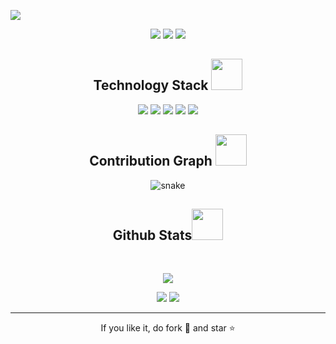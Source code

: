 <!--
**Kvn-GitHub/Kvn-Github** is a ✨ _special_ ✨ repository because its `README.md` (this file) appears on your GitHub profile.

Here are some ideas to get you started:

- 🔭 I’m currently working on ...
- 🌱 I’m currently learning ...
- 👯 I’m looking to collaborate on ...
- 🤔 I’m looking for help with ...
- 💬 Ask me about ...
- 📫 How to reach me: ...
- 😄 Pronouns: ...
- ⚡ Fun fact: ...
-->


<!--  Kvn-GitHub  -->
<p align="center">
 
</p align="center">
<img src="https://64.media.tumblr.com/ee5169a677d71323105a5210404f474d/tumblr_ptp22tbWHk1tgo74ho1_1280.gifv" />

<p align="center">
 
 <img src="https://badges.pufler.dev/visits/Kvn-GitHub/Kvn-GitHub"/> 
 <img src="https://badges.pufler.dev/repos/Kvn-GitHub"/>
 <img src="https://badges.pufler.dev/commits/monthly/Kvn-GitHub" />

</p>

<!-- <p align="center">
  I'm a passionate learner who's always willing to learn and work across technologies and domains 💡. I love to explore new technologies and leverage them to solve real-life problems ✨. Apart from that I also love to guide and mentor newbies👨🏻‍💻. I'm deep into Web 🕸️ Development.
</p>   -->

<h2 align="center">Technology Stack <img src="https://github.com/ritik307/ritik307/blob/main/images/laptop.gif" width="50"></h2>

<p align="center">
<img src="https://img.shields.io/badge/-HTML5-E34F26?style=flat-square&logo=html5&logoColor=white"/>
<img src="https://img.shields.io/badge/-CSS3-1572B6?style=flat-square&logo=css3"/>
<img src="https://img.shields.io/badge/-JavaScript-black?style=flat-square&logo=javascript"/>
<img src="https://img.shields.io/badge/-Git-black?style=flat-square&logo=git"/>
<img src="https://img.shields.io/badge/-GitHub-black?style=flat-square&logo=github"/>
</p>

<h2 align="center">
  Contribution Graph <img src="https://media.giphy.com/media/xUA7aZeLE2e0P7Znz2/giphy.gif" width="50">
</h2>
<p align="center">
  <img src="https://github.com/ritik307/ritik307/raw/output/github-contribution-grid-snake.svg" alt="snake"></center>
</p>

<h2 align="center">
  Github Stats<img src="https://media.giphy.com/media/VgCDAzcKvsR6OM0uWg/giphy.gif" width="50">
</h2>
 
<br>

<p align = "center">
 <img  src="https://github-readme-streak-stats.herokuapp.com/?user=Kvn-GitHub&show_icons=true&locale=en&layout=compact&theme=radical&line_height=0" />
</p> 

<p align = "center">
  <img  src = "https://github-readme-stats.vercel.app/api?username=Kvn-GitHub&show_icons=true&theme=radical&line_height=27">
  <img src = "https://github-readme-stats.vercel.app/api/top-langs/?username=Kvn-GitHub&theme=radical">
</p>
<hr>
<p align="center">If you like it, do fork 🍴 and star ⭐</p>

